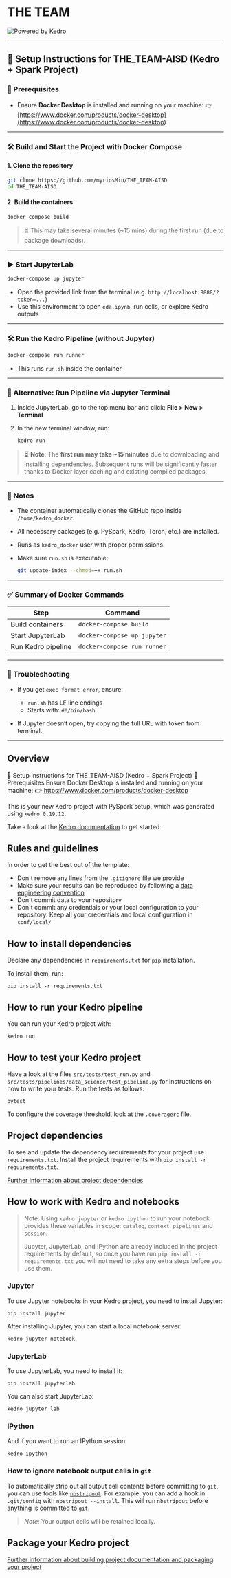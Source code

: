 # THE TEAM

[![Powered by Kedro](https://img.shields.io/badge/powered_by-kedro-ffc900?logo=kedro)](https://kedro.org)

---

## 🔧 Setup Instructions for THE\_TEAM-AISD (Kedro + Spark Project)

### 🚨 Prerequisites

* Ensure **Docker Desktop** is installed and running on your machine:
  👉 [https://www.docker.com/products/docker-desktop](https://www.docker.com/products/docker-desktop)

---

### 🛠️ Build and Start the Project with Docker Compose

#### 1. Clone the repository

```bash
git clone https://github.com/myriosMin/THE_TEAM-AISD
cd THE_TEAM-AISD
```

#### 2. Build the containers

```bash
docker-compose build
```

> ⏳ This may take several minutes (~15 mins) during the first run (due to package downloads).

---

### ▶️ Start JupyterLab

```bash
docker-compose up jupyter
```

* Open the provided link from the terminal (e.g. `http://localhost:8888/?token=...`)
* Use this environment to open `eda.ipynb`, run cells, or explore Kedro outputs

---

### 🛠️ Run the Kedro Pipeline (without Jupyter)

```bash
docker-compose run runner
```

* This runs `run.sh` inside the container.

---

### 📒 Alternative: Run Pipeline via Jupyter Terminal

1. Inside JupyterLab, go to the top menu bar and click:
   **File > New > Terminal**

2. In the new terminal window, run:

   ```bash
   kedro run
   ```

> ⏳ **Note**: The **first run may take \~15 minutes** due to downloading and installing dependencies.
> Subsequent runs will be significantly faster thanks to Docker layer caching and existing compiled packages.

---

### 📃 Notes

* The container automatically clones the GitHub repo inside `/home/kedro_docker`.
* All necessary packages (e.g. PySpark, Kedro, Torch, etc.) are installed.
* Runs as `kedro_docker` user with proper permissions.
* Make sure `run.sh` is executable:

  ```bash
  git update-index --chmod=+x run.sh
  ```

---

### ✅ Summary of Docker Commands

| Step               | Command                     |
| ------------------ | --------------------------- |
| Build containers   | `docker-compose build`      |
| Start JupyterLab   | `docker-compose up jupyter` |
| Run Kedro pipeline | `docker-compose run runner` |

---

### 🔎 Troubleshooting

* If you get `exec format error`, ensure:

  * `run.sh` has LF line endings
  * Starts with: `#!/bin/bash`

* If Jupyter doesn’t open, try copying the full URL with token from terminal.

---

## Overview

🔧 Setup Instructions for THE_TEAM-AISD (Kedro + Spark Project)
🚨 Prerequisites
Ensure Docker Desktop is installed and running on your machine:
👉 https://www.docker.com/products/docker-desktop

This is your new Kedro project with PySpark setup, which was generated using `kedro 0.19.12`.

Take a look at the [Kedro documentation](https://docs.kedro.org) to get started.

## Rules and guidelines

In order to get the best out of the template:

* Don't remove any lines from the `.gitignore` file we provide
* Make sure your results can be reproduced by following a [data engineering convention](https://docs.kedro.org/en/stable/faq/faq.html#what-is-data-engineering-convention)
* Don't commit data to your repository
* Don't commit any credentials or your local configuration to your repository. Keep all your credentials and local configuration in `conf/local/`

## How to install dependencies

Declare any dependencies in `requirements.txt` for `pip` installation.

To install them, run:

```
pip install -r requirements.txt
```

## How to run your Kedro pipeline

You can run your Kedro project with:

```
kedro run
```

## How to test your Kedro project

Have a look at the files `src/tests/test_run.py` and `src/tests/pipelines/data_science/test_pipeline.py` for instructions on how to write your tests. Run the tests as follows:

```
pytest
```

To configure the coverage threshold, look at the `.coveragerc` file.

## Project dependencies

To see and update the dependency requirements for your project use `requirements.txt`. Install the project requirements with `pip install -r requirements.txt`.

[Further information about project dependencies](https://docs.kedro.org/en/stable/kedro_project_setup/dependencies.html#project-specific-dependencies)

## How to work with Kedro and notebooks

> Note: Using `kedro jupyter` or `kedro ipython` to run your notebook provides these variables in scope: `catalog`, `context`, `pipelines` and `session`.
>
> Jupyter, JupyterLab, and IPython are already included in the project requirements by default, so once you have run `pip install -r requirements.txt` you will not need to take any extra steps before you use them.

### Jupyter
To use Jupyter notebooks in your Kedro project, you need to install Jupyter:

```
pip install jupyter
```

After installing Jupyter, you can start a local notebook server:

```
kedro jupyter notebook
```

### JupyterLab
To use JupyterLab, you need to install it:

```
pip install jupyterlab
```

You can also start JupyterLab:

```
kedro jupyter lab
```

### IPython
And if you want to run an IPython session:

```
kedro ipython
```

### How to ignore notebook output cells in `git`
To automatically strip out all output cell contents before committing to `git`, you can use tools like [`nbstripout`](https://github.com/kynan/nbstripout). For example, you can add a hook in `.git/config` with `nbstripout --install`. This will run `nbstripout` before anything is committed to `git`.

> *Note:* Your output cells will be retained locally.

## Package your Kedro project

[Further information about building project documentation and packaging your project](https://docs.kedro.org/en/stable/tutorial/package_a_project.html)
